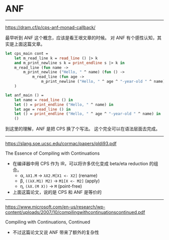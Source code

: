# ANF

---

https://dram.cf/p/cps-anf-monad-callback/

最早听到 ANF 这个概念，应该是看王垠文章的时候。
对 ANF 有个感性认知，其实是上面这篇文章。

```ocaml
let cps_main cont =
    let m_read_line k = read_line () |> k
    and m_print_newline s k = print_endline s |> k in
    m_read_line (fun name ->
        m_print_newline ("Hello, " ^ name) (fun () ->
            m_read_line (fun age ->
                m_print_newline ("Hello, " ^ age ^ "-year-old " ^ name) cont ) )
    )

let anf_main () =
    let name = read_line () in
    let () = print_endline ("Hello, " ^ name) in
    let age = read_line () in
    let () = print_endline ("Hello, " ^ age ^ "-year-old " ^ name) in
    ()
```

到这里的理解，ANF 是把 CPS 换了个写法。
这个完全可以在语法层面去完成。

---

https://slang.soe.ucsc.edu/cormac/papers/pldi93.pdf

The Essence of Compiling with Continuations

- 在编译器中用 CPS 作为 IR，可以将许多优化变成 beta/eta reduction 的组合。
    - α, `λX1.M` -> `λX2.M[X1 <- X2]` (rename)
    - β, `((λX.M1) M2)` -> `M1[X <- M2]` (apply)
    - η, `(λX.(M X))` -> `M` (point-free)
- 上面这篇论文，说的是 CPS 和 ANF 是等价的

---

https://www.microsoft.com/en-us/research/wp-content/uploads/2007/10/compilingwithcontinuationscontinued.pdf

Compiling with Continuations, Continued

- 不过这篇论文又说 ANF 带来了额外的复杂性
